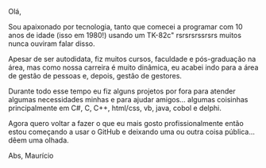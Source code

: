 Olá,

Sou apaixonado por tecnologia, tanto que comecei a programar com 10 anos de idade (isso em 1980!) usando um TK-82c" rsrsrsrssrsrs muitos nunca ouviram falar disso.

Apesar de ser autodidata, fiz muitos cursos, faculdade e pós-graduação na área, mas como nossa carreira é muito dinâmica, eu acabei indo para a área de gestão de pessoas e, depois, gestão de gestores.

Durante todo esse tempo eu fiz alguns projetos por fora para atender algumas necessidades minhas e para ajudar amigos... algumas coisinhas principalmente em C#, C, C++, html/css, vb, java, cobol e delphi.

Agora quero voltar a fazer o que eu mais gosto profissionalmente então estou começando a usar o GitHub e deixando uma ou outra coisa pública... dêem uma olhada.

Abs,
Maurício
